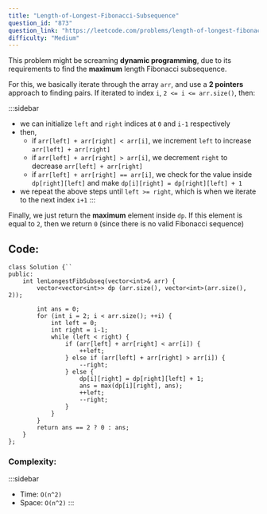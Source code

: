 ```yaml
---
title: "Length-of-Longest-Fibonacci-Subsequence"
question_id: "873"
question_link: "https://leetcode.com/problems/length-of-longest-fibonacci-subsequence/"
difficulty: "Medium"
---
```


This problem might be screaming **dynamic programming**, 
due to its requirements to find the **maximum** length Fibonacci subsequence.

For this, we basically iterate through the array `arr`, and use a **2 pointers** approach to finding pairs.
If iterated to index `i`, `2 <= i <= arr.size()`, then:

:::sidebar
- we can initialize `left` and `right` indices at `0` and `i-1` respectively
- then, 
    - if `arr[left] + arr[right] < arr[i]`, we increment `left` to increase `arr[left] + arr[right]`
    - if `arr[left] + arr[right] > arr[i]`, we decrement `right` to decrease `arr[left] + arr[right]`
    - if `arr[left] + arr[right] == arr[i]`, we check for the value inside `dp[right][left]` and make `dp[i][right] = dp[right][left] + 1`
- we repeat the above steps until `left >= right`, which is when we iterate to the next index `i+1`
:::

Finally, we just return the **maximum** element inside `dp`. If this element is equal to `2`, then we return `0` (since there is no valid Fibonacci sequence)

## Code<span>:</span>

```{.cpp}
class Solution {``
public:
    int lenLongestFibSubseq(vector<int>& arr) {
        vector<vector<int>> dp (arr.size(), vector<int>(arr.size(), 2));

        int ans = 0;
        for (int i = 2; i < arr.size(); ++i) {
            int left = 0;
            int right = i-1;
            while (left < right) {
                if (arr[left] + arr[right] < arr[i]) {
                    ++left;
                } else if (arr[left] + arr[right] > arr[i]) {
                    --right;
                } else {
                    dp[i][right] = dp[right][left] + 1;
                    ans = max(dp[i][right], ans);
                    ++left;
                    --right;
                }
            }
        }
        return ans == 2 ? 0 : ans;
    }
};
```

### Complexity<span>:</span>

:::sidebar
- Time: `O(n^2)`
- Space: `O(n^2)`
:::
